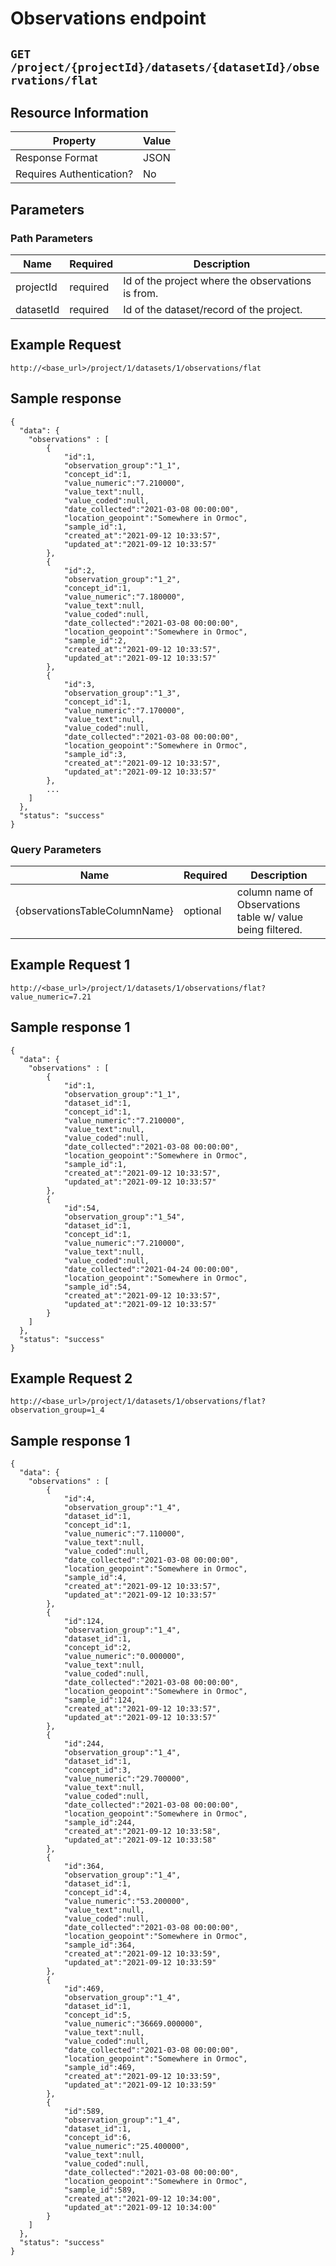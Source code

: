 # Observations endpoint


## `GET /project/{projectId}/datasets/{datasetId}/observations/flat`


## Resource Information
|Property|Value|
|-----|------|
| Response Format | JSON |
| Requires Authentication? | No | 

## Parameters

### Path Parameters

| Name | Required | Description|
| ------ | ------ | ------ |
| projectId | required | Id of the project where the observations is from. |
| datasetId | required | Id of the dataset/record of the project. |


## Example Request
`http://<base_url>/project/1/datasets/1/observations/flat`


## Sample response
```
{
  "data": {
    "observations" : [
        {
            "id":1,
            "observation_group":"1_1",
            "concept_id":1,
            "value_numeric":"7.210000",
            "value_text":null,
            "value_coded":null,
            "date_collected":"2021-03-08 00:00:00",
            "location_geopoint":"Somewhere in Ormoc",
            "sample_id":1,
            "created_at":"2021-09-12 10:33:57",
            "updated_at":"2021-09-12 10:33:57"
        },
        {
            "id":2,
            "observation_group":"1_2",
            "concept_id":1,
            "value_numeric":"7.180000",
            "value_text":null,
            "value_coded":null,
            "date_collected":"2021-03-08 00:00:00",
            "location_geopoint":"Somewhere in Ormoc",
            "sample_id":2,
            "created_at":"2021-09-12 10:33:57",
            "updated_at":"2021-09-12 10:33:57"
        },
        {
            "id":3,
            "observation_group":"1_3",
            "concept_id":1,
            "value_numeric":"7.170000",
            "value_text":null,
            "value_coded":null,
            "date_collected":"2021-03-08 00:00:00",
            "location_geopoint":"Somewhere in Ormoc",
            "sample_id":3,
            "created_at":"2021-09-12 10:33:57",
            "updated_at":"2021-09-12 10:33:57"
        },
        ...
    ]
  },
  "status": "success"
}
```


### Query Parameters

| Name | Required | Description|
| ------ | ------ | ------ |
| {observationsTableColumnName} | optional | column name of Observations table w/ value being filtered. |


## Example Request 1
`http://<base_url>/project/1/datasets/1/observations/flat?value_numeric=7.21`


## Sample response 1
```
{
  "data": {
    "observations" : [
        {
            "id":1,
            "observation_group":"1_1",
            "dataset_id":1,
            "concept_id":1,
            "value_numeric":"7.210000",
            "value_text":null,
            "value_coded":null,
            "date_collected":"2021-03-08 00:00:00",
            "location_geopoint":"Somewhere in Ormoc",
            "sample_id":1,
            "created_at":"2021-09-12 10:33:57",
            "updated_at":"2021-09-12 10:33:57"
        },
        {
            "id":54,
            "observation_group":"1_54",
            "dataset_id":1,
            "concept_id":1,
            "value_numeric":"7.210000",
            "value_text":null,
            "value_coded":null,
            "date_collected":"2021-04-24 00:00:00",
            "location_geopoint":"Somewhere in Ormoc",
            "sample_id":54,
            "created_at":"2021-09-12 10:33:57",
            "updated_at":"2021-09-12 10:33:57"
        }
    ]
  },
  "status": "success"
}
```


## Example Request 2
`http://<base_url>/project/1/datasets/1/observations/flat?observation_group=1_4`


## Sample response 1
```
{
  "data": {
    "observations" : [
        {
            "id":4,
            "observation_group":"1_4",
            "dataset_id":1,
            "concept_id":1,
            "value_numeric":"7.110000",
            "value_text":null,
            "value_coded":null,
            "date_collected":"2021-03-08 00:00:00",
            "location_geopoint":"Somewhere in Ormoc",
            "sample_id":4,
            "created_at":"2021-09-12 10:33:57",
            "updated_at":"2021-09-12 10:33:57"
        },
        {
            "id":124,
            "observation_group":"1_4",
            "dataset_id":1,
            "concept_id":2,
            "value_numeric":"0.000000",
            "value_text":null,
            "value_coded":null,
            "date_collected":"2021-03-08 00:00:00",
            "location_geopoint":"Somewhere in Ormoc",
            "sample_id":124,
            "created_at":"2021-09-12 10:33:57",
            "updated_at":"2021-09-12 10:33:57"
        },
        {
            "id":244,
            "observation_group":"1_4",
            "dataset_id":1,
            "concept_id":3,
            "value_numeric":"29.700000",
            "value_text":null,
            "value_coded":null,
            "date_collected":"2021-03-08 00:00:00",
            "location_geopoint":"Somewhere in Ormoc",
            "sample_id":244,
            "created_at":"2021-09-12 10:33:58",
            "updated_at":"2021-09-12 10:33:58"
        },
        {
            "id":364,
            "observation_group":"1_4",
            "dataset_id":1,
            "concept_id":4,
            "value_numeric":"53.200000",
            "value_text":null,
            "value_coded":null,
            "date_collected":"2021-03-08 00:00:00",
            "location_geopoint":"Somewhere in Ormoc",
            "sample_id":364,
            "created_at":"2021-09-12 10:33:59",
            "updated_at":"2021-09-12 10:33:59"
        },
        {
            "id":469,
            "observation_group":"1_4",
            "dataset_id":1,
            "concept_id":5,
            "value_numeric":"36669.000000",
            "value_text":null,
            "value_coded":null,
            "date_collected":"2021-03-08 00:00:00",
            "location_geopoint":"Somewhere in Ormoc",
            "sample_id":469,
            "created_at":"2021-09-12 10:33:59",
            "updated_at":"2021-09-12 10:33:59"
        },
        {
            "id":589,
            "observation_group":"1_4",
            "dataset_id":1,
            "concept_id":6,
            "value_numeric":"25.400000",
            "value_text":null,
            "value_coded":null,
            "date_collected":"2021-03-08 00:00:00",
            "location_geopoint":"Somewhere in Ormoc",
            "sample_id":589,
            "created_at":"2021-09-12 10:34:00",
            "updated_at":"2021-09-12 10:34:00"
        }
    ]
  },
  "status": "success"
}
```
